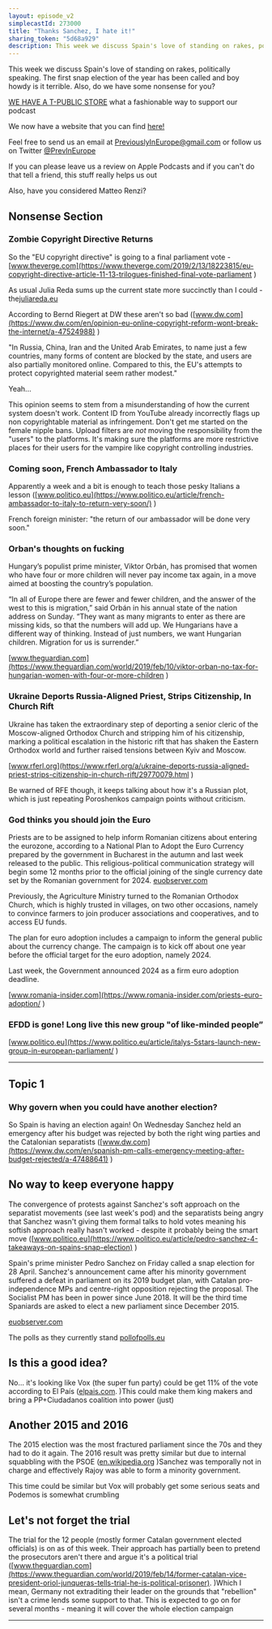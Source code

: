 ```yaml
---
layout: episode_v2
simplecastId: 273000
title: "Thanks Sanchez, I hate it!"
sharing_token: "5d68a929"
description: This week we discuss Spain's love of standing on rakes, politically speaking. The first snap election of the year has been called and boy howdy is it terrible. Also, do we have some nonsense for you?
---
```


This week we discuss Spain's love of standing on rakes, politically speaking. The first snap election of the year has been called and boy howdy is it terrible. Also, do we have some nonsense for you?

[WE HAVE A T-PUBLIC STORE][1] what a fashionable way to support our podcast

We now have a website that you can find [here!][2]

Feel free to send us an email at [PreviouslyInEurope@gmail.com][3] or follow us on Twitter [@PrevInEurope][4]

If you can please leave us a review on Apple Podcasts and if you can't do that tell a friend, this stuff really helps us out

Also, have you considered Matteo Renzi? 

  [1]:https://www.teepublic.com/user/previneurope
  [2]:http://previouslyineurope.eu/
  [3]:https://previouslyineurope@gmail.com
  [4]: https://twitter.com/PrevInEurope

## Nonsense Section
### Zombie Copyright Directive Returns
So the "EU copyright directive" is going to a final parliament vote - [www.theverge.com](https://www.theverge.com/2019/2/13/18223815/eu-copyright-directive-article-11-13-trilogues-finished-final-vote-parliament )

As usual Julia Reda sums up the current state more succinctly than I could - the[juliareda.eu](https://juliareda.eu/2019/02/eu-copyright-final-text/)


According to Bernd Riegert at DW these aren't so bad ([www.dw.com](https://www.dw.com/en/opinion-eu-online-copyright-reform-wont-break-the-internet/a-47524988))

"In Russia, China, Iran and the United Arab Emirates, to name just a few countries, many forms of content are blocked by the state, and users are also partially monitored online. Compared to this, the EU's attempts to protect copyrighted material seem rather modest."

Yeah... 

This opinion seems to stem from a misunderstanding of how the current system doesn't work. Content ID from YouTube already incorrectly flags up non copyrightable material as infringement. Don't get me started on the female nipple bans. Upload filters are _not_ moving the responsibility from the "users" to the platforms. It's making sure the platforms are more restrictive places for their users for the vampire like copyright controlling industries.


### Coming soon, French Ambassador to Italy
Apparently a week and a bit is enough to teach those pesky Italians a lesson ([www.politico.eu](https://www.politico.eu/article/french-ambassador-to-italy-to-return-very-soon/) )

French foreign minister: "the return of our ambassador will be done very soon."


### Orban's thoughts on fucking


Hungary’s populist prime minister, Viktor Orbán, has promised that women who have four or more children will never pay income tax again, in a move aimed at boosting the country’s population.

“In all of Europe there are fewer and fewer children, and the answer of the west to this is migration,” said Orbán in his annual state of the nation address on Sunday. “They want as many migrants to enter as there are missing kids, so that the numbers will add up. We Hungarians have a different way of thinking. Instead of just numbers, we want Hungarian children. Migration for us is surrender.”

[www.theguardian.com](https://www.theguardian.com/world/2019/feb/10/viktor-orban-no-tax-for-hungarian-women-with-four-or-more-children)


### Ukraine Deports Russia-Aligned Priest, Strips Citizenship, In Church Rift


Ukraine has taken the extraordinary step of deporting a senior cleric of the Moscow-aligned Orthodox Church and stripping him of his citizenship, marking a political escalation in the historic rift that has shaken the Eastern Orthodox world and further raised tensions between Kyiv and Moscow.

[www.rferl.org](https://www.rferl.org/a/ukraine-deports-russia-aligned-priest-strips-citizenship-in-church-rift/29770079.html)

Be warned of RFE though, it keeps talking about how it's a Russian plot, which is just repeating Poroshenkos campaign points without criticism.


### God thinks you should join the Euro
Priests are to be assigned to help inform Romanian citizens about entering the eurozone, according to a National Plan to Adopt the Euro Currency prepared by the government in Bucharest in the autumn and last week released to the public. This religious-political communication strategy will begin some 12 months prior to the official joining of the single currency date set by the Romanian government for 2024. [euobserver.com](https://euobserver.com/economic/144113 )

Previously, the Agriculture Ministry turned to the Romanian Orthodox Church, which is highly trusted in villages, on two other occasions, namely to convince farmers to join producer associations and cooperatives, and to access EU funds.

The plan for euro adoption includes a campaign to inform the general public about the currency change. The campaign is to kick off about one year before the official target for the euro adoption, namely 2024.

Last week, the Government announced 2024 as a firm euro adoption deadline.

[www.romania-insider.com](https://www.romania-insider.com/priests-euro-adoption/)


### EFDD is gone! Long live this new group "of like-minded people”


[www.politico.eu](https://www.politico.eu/article/italys-5stars-launch-new-group-in-european-parliament/)



------
## Topic 1
### Why govern when you could have another election?
So Spain is having an election again! On Wednesday Sanchez held an emergency after his budget was rejected by both the right wing parties and the Catalonian separatists ([www.dw.com](https://www.dw.com/en/spanish-pm-calls-emergency-meeting-after-budget-rejected/a-47488641) )

## No way to keep everyone happy

The convergence of protests against Sanchez's soft approach on the separatist movements (see last week's pod) and the separatists being angry that Sanchez wasn't giving them formal talks to hold votes meaning his softish approach really hasn't worked - despite it probably being the smart move ([www.politico.eu](https://www.politico.eu/article/pedro-sanchez-4-takeaways-on-spains-snap-election) )



Spain's prime minister Pedro Sanchez on Friday called a snap election for 28 April. Sanchez's announcement came after his minority government suffered a defeat in parliament on its 2019 budget plan, with Catalan pro-independence MPs and centre-right opposition rejecting the proposal. The Socialist PM has been in power since June 2018. It will be the third time Spaniards are asked to elect a new parliament since December 2015.

[euobserver.com](https://euobserver.com/tickers/144179)


The polls as they currently stand [pollofpolls.eu](https://pollofpolls.eu/ES)


## Is this a good idea?

No... it's looking like Vox (the super fun party) could be get 11% of the vote according to El País ([elpais.com](https://elpais.com/politica/2019/02/15/actualidad/1550218137_053483.html). )This could make them king makers and bring a PP+Ciudadanos coalition into power (just)

## Another 2015 and 2016

The 2015 election was the most fractured parliament since the 70s and they had to do it again. The 2016 result was pretty similar but due to internal squabbling with the PSOE ([en.wikipedia.org](https://en.wikipedia.org/wiki/2016_PSOE_crisis#Timeline) )Sanchez was temporally not in charge and effectively Rajoy was able to form a minority government.

This time could be similar but Vox will probably get some serious seats and Podemos is somewhat crumbling


## Let's not forget the trial

The trial for the 12 people (mostly former Catalan government elected officials) is on as of this week. Their approach has partially been to pretend the prosecutors aren't there and argue it's a political trial ([www.theguardian.com](https://www.theguardian.com/world/2019/feb/14/former-catalan-vice-president-oriol-junqueras-tells-trial-he-is-political-prisoner). )Which I mean, Germany not extraditing their leader on the grounds that "rebellion" isn't a crime lends some support to that. This is expected to go on for several months - meaning it will cover the whole election campaign



------

